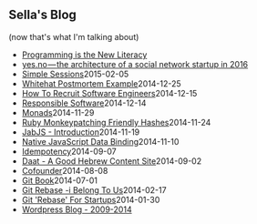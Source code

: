 ## Sella's Blog 
<!-- this file is auto-created. -->

(now that's what I'm talking about)

* [Programming is the New Literacy](https://medium.com/@sellarafaeli/programming-is-the-new-literacy-4a0319abe726)
* [yes.no — the architecture of a social network startup in 2016](https://medium.com/@sellarafaeli/yes-no-architecture-of-a-social-network-startup-in-2016-d6d2989ca1b3)
* [Simple Sessions](simple_sessions.html)<span class='created_at'>2015-02-05</span>
* [Whitehat Postmortem Example](whitehat_postmortem_example.html)<span class='created_at'>2014-12-25</span>
* [How To Recruit Software Engineers](how_to_recruit_software_engineers.html)<span class='created_at'>2014-12-15</span>
* [Responsible Software](responsible_software.html)<span class='created_at'>2014-12-14</span>
* [Monads](monads.html)<span class='created_at'>2014-11-29</span>
* [Ruby Monkeypatching Friendly Hashes](ruby_monkeypatching_friendly_hashes.html)<span class='created_at'>2014-11-24</span>
* [JabJS - Introduction](jabjs-introduction.html)<span class='created_at'>2014-11-19</span>
* [Native JavaScript Data Binding](native_javascript_data_binding.html)<span class='created_at'>2014-11-10</span>
* [Idempotency](idempotency.html)<span class='created_at'>2014-09-07</span>
* [Daat - A Good Hebrew Content Site](https://medium.com/@sellarafaeli/reading-4bb50bc5168b)<span class='created_at'>2014-09-02</span>
* [Cofounder](cofounder.html)<span class='created_at'>2014-08-08</span>
* [Git Book](git-book.html)<span class='created_at'>2014-07-01</span>
* [Git Rebase -i Belong To Us](https://medium.com/@sellarafaeli/git-rebase-i-belong-to-us-4d7010387683)<span class='created_at'>2014-02-17</span>
* [Git 'Rebase' For Startups](https://medium.com/@sellarafaeli/we-use-git-rebase-and-so-should-you-be89d1932a14)<span class='created_at'>2014-01-30</span>
* [Wordpress Blog - 2009-2014](http://sellarafaeli.wordpress.com)